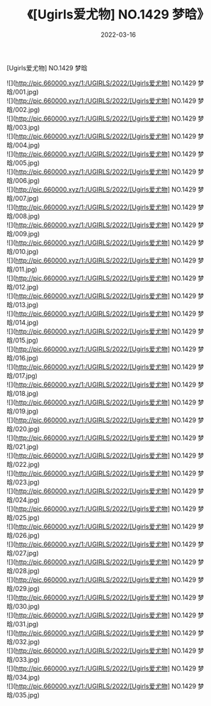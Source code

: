 ﻿---
layout: post
title:  《[Ugirls爱尤物] NO.1429 梦晗》
date:   2022-03-16
img: http://pic.660000.xyz/1:/UGIRLS/2022/[Ugirls爱尤物] NO.1429 梦晗/000.jpg
categories: [美女, 清纯, 唯美]
---

[Ugirls爱尤物] NO.1429 梦晗

 ![](http://pic.660000.xyz/1:/UGIRLS/2022/[Ugirls爱尤物] NO.1429 梦晗/001.jpg) <br>![](http://pic.660000.xyz/1:/UGIRLS/2022/[Ugirls爱尤物] NO.1429 梦晗/002.jpg) <br>![](http://pic.660000.xyz/1:/UGIRLS/2022/[Ugirls爱尤物] NO.1429 梦晗/003.jpg) <br>![](http://pic.660000.xyz/1:/UGIRLS/2022/[Ugirls爱尤物] NO.1429 梦晗/004.jpg) <br>![](http://pic.660000.xyz/1:/UGIRLS/2022/[Ugirls爱尤物] NO.1429 梦晗/005.jpg) <br>![](http://pic.660000.xyz/1:/UGIRLS/2022/[Ugirls爱尤物] NO.1429 梦晗/006.jpg) <br>![](http://pic.660000.xyz/1:/UGIRLS/2022/[Ugirls爱尤物] NO.1429 梦晗/007.jpg) <br>![](http://pic.660000.xyz/1:/UGIRLS/2022/[Ugirls爱尤物] NO.1429 梦晗/008.jpg) <br>![](http://pic.660000.xyz/1:/UGIRLS/2022/[Ugirls爱尤物] NO.1429 梦晗/009.jpg) <br>![](http://pic.660000.xyz/1:/UGIRLS/2022/[Ugirls爱尤物] NO.1429 梦晗/010.jpg) <br>![](http://pic.660000.xyz/1:/UGIRLS/2022/[Ugirls爱尤物] NO.1429 梦晗/011.jpg) <br>![](http://pic.660000.xyz/1:/UGIRLS/2022/[Ugirls爱尤物] NO.1429 梦晗/012.jpg) <br>![](http://pic.660000.xyz/1:/UGIRLS/2022/[Ugirls爱尤物] NO.1429 梦晗/013.jpg) <br>![](http://pic.660000.xyz/1:/UGIRLS/2022/[Ugirls爱尤物] NO.1429 梦晗/014.jpg) <br>![](http://pic.660000.xyz/1:/UGIRLS/2022/[Ugirls爱尤物] NO.1429 梦晗/015.jpg) <br>![](http://pic.660000.xyz/1:/UGIRLS/2022/[Ugirls爱尤物] NO.1429 梦晗/016.jpg) <br>![](http://pic.660000.xyz/1:/UGIRLS/2022/[Ugirls爱尤物] NO.1429 梦晗/017.jpg) <br>![](http://pic.660000.xyz/1:/UGIRLS/2022/[Ugirls爱尤物] NO.1429 梦晗/018.jpg) <br>![](http://pic.660000.xyz/1:/UGIRLS/2022/[Ugirls爱尤物] NO.1429 梦晗/019.jpg) <br>![](http://pic.660000.xyz/1:/UGIRLS/2022/[Ugirls爱尤物] NO.1429 梦晗/020.jpg) <br>![](http://pic.660000.xyz/1:/UGIRLS/2022/[Ugirls爱尤物] NO.1429 梦晗/021.jpg) <br>![](http://pic.660000.xyz/1:/UGIRLS/2022/[Ugirls爱尤物] NO.1429 梦晗/022.jpg) <br>![](http://pic.660000.xyz/1:/UGIRLS/2022/[Ugirls爱尤物] NO.1429 梦晗/023.jpg) <br>![](http://pic.660000.xyz/1:/UGIRLS/2022/[Ugirls爱尤物] NO.1429 梦晗/024.jpg) <br>![](http://pic.660000.xyz/1:/UGIRLS/2022/[Ugirls爱尤物] NO.1429 梦晗/025.jpg) <br>![](http://pic.660000.xyz/1:/UGIRLS/2022/[Ugirls爱尤物] NO.1429 梦晗/026.jpg) <br>![](http://pic.660000.xyz/1:/UGIRLS/2022/[Ugirls爱尤物] NO.1429 梦晗/027.jpg) <br>![](http://pic.660000.xyz/1:/UGIRLS/2022/[Ugirls爱尤物] NO.1429 梦晗/028.jpg) <br>![](http://pic.660000.xyz/1:/UGIRLS/2022/[Ugirls爱尤物] NO.1429 梦晗/029.jpg) <br>![](http://pic.660000.xyz/1:/UGIRLS/2022/[Ugirls爱尤物] NO.1429 梦晗/030.jpg) <br>![](http://pic.660000.xyz/1:/UGIRLS/2022/[Ugirls爱尤物] NO.1429 梦晗/031.jpg) <br>![](http://pic.660000.xyz/1:/UGIRLS/2022/[Ugirls爱尤物] NO.1429 梦晗/032.jpg) <br>![](http://pic.660000.xyz/1:/UGIRLS/2022/[Ugirls爱尤物] NO.1429 梦晗/033.jpg) <br>![](http://pic.660000.xyz/1:/UGIRLS/2022/[Ugirls爱尤物] NO.1429 梦晗/034.jpg) <br>![](http://pic.660000.xyz/1:/UGIRLS/2022/[Ugirls爱尤物] NO.1429 梦晗/035.jpg) <br>